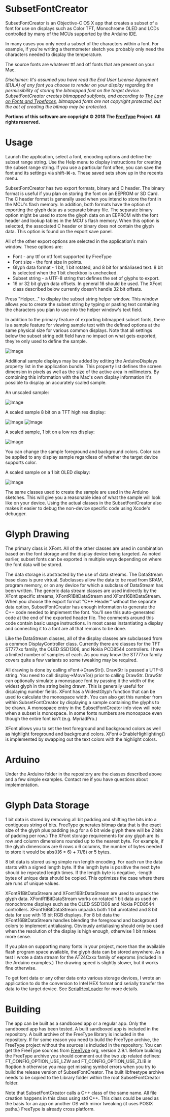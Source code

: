 # SubsetFontCreator

SubsetFontCreator is an Objective-C OS X app that creates a subset of a font for use on displays such as Color TFT, Monochrome OLED and LCDs controlled by many of the MCUs supported by the Arduino IDE.

In many cases you only need a subset of the characters within a font.  For example, if you're writing a thermometer sketch you probably only need the characters needed to display the temperature.

The source fonts are whatever ttf and otf fonts that are present on your Mac.

<i>Disclaimer: It's assumed you have read the End User License Agreement (EULA) of any font you choose to render on your display regarding the permissibility of storing the bitmapped font on the target device. SubsetFontCreator creates bitmapped subfonts, and according to [The Law on Fonts and Typefaces](https://www.crowdspring.com/blog/font-law-licensing/), bitmapped fonts are not copyright protected, but the act of creating the bitmap may be protected.</i>

<b>Portions of this software are copyright © 2018 The [FreeType](https://www.freetype.org) Project.  All rights reserved.</b>


# Usage
Launch the application, select a font, encoding options and define the subset range string.  Use the Help menu to display instructions for creating the subset range string.  If you use a particular font often, you can save the font and its settings via shift-⌘-s.  These saved sets show up in the recents menu.

SubsetFontCreator has two export formats, binary and C header.  The binary format is useful if you plan on storing the font on an EEPROM or SD Card.  The C header format is generally used when you intend to store the font in the MCU's flash memory.  In addition, both formats have the option of exporting the glyph data as a separate binary file.  The separate binary option might be used to store the glyph data on an EEPROM with the font header and lookup tables in the MCU's flash memory.  When this option is selected, the associated C header or binary does not contain the glyph data.  This option is found on the export save panel.

All of the other export options are selected in the application's main window.  These options are:
* Font - any ttf or otf font supported by FreeType
* Font size - the font size in points.
* Glyph data format - 1 bit, 1 bit rotated, and 8 bit for antialiased text.  8 bit is selected when the 1 bit checkbox is unchecked.
* Subset string - a UTF-8 string that defines the set of glyphs to export.   
* 16 or 32 bit glyph data offsets.  In general 16 should be used.  The XFont class described below currently doesn't handle 32 bit offsets.

Press "Helper…" to display the subset string helper window.  This window allows you to create the subset string by typing or pasting text containing the characters you plan to use into the helper window's text field.

In addition to the primary feature of exporting bitmapped subset fonts, there is a sample feature for viewing sample text with the defined options at the same physical size for various common displays.  Note that all settings below the subset string edit field have no impact on what gets exported, they're only used to define the sample.

![Image](MainWAtLaunch.jpg)

Additional sample displays may be added by editing the ArduinoDisplays property list in the application bundle.  This property list defines the screen dimension in pixels as well as the size of the active area in millimeters.  By combining this information with the Mac's own display information it's possible to display an accurately scaled sample.

An unscaled sample:

![Image](MainWUnscaledSample.jpg)

A scaled sample 8 bit on a TFT high res display:

![Image](MainWScaledSample.jpg)
![Image](Fly_RGB_Sample.jpg)

A scaled sample, 1 bit on a low res display:

![Image](MainWScaledSample2.jpg)

You can change the sample foreground and background colors.  Color can be applied to any display sample regardless of whether the target device supports color.

A scaled sample on a 1 bit OLED display:

![Image](OLED_Time_Sample.jpg)

The same classes used to create the sample are used in the Arduino sketches.  This will give you a reasonable idea of what the sample will look like on your device.  Using the actual classes in the SubsetFontCreator also makes it easier to debug the non-device specific code using Xcode's debugger.

# Glyph Drawing
The primary class is XFont.  All of the other classes are used in combination based on the font storage and the display device being targeted.  As noted earlier, subset fonts can be exported in multiple ways depending on where the font data will be stored.

The data storage is abstracted by the use of data streams.  The DataStream base class is pure virtual.  Subclasses allow the data to be read from SRAM, program memory, or on any device for which a subclass of DataStream has been written.  The generic data stream classes are used indirectly by the XFont specific streams, XFontR1BitDataStream and XFont16BitDataStream.  When you choose the export format "C++ Header" without the separate data option, SubsetFontCreator has enough information to generate the C++ code needed to implement the font.  You'll see this auto-generated code at the end of the exported header file.  The comments around this code contain basic usage instructions.  In most cases instantiating a display and connecting it to a font are all that remains to be done.

Like the DataStream classes, all of the display classes are subclassed from a common DisplayController class.  Currently there are classes for the TFT ST777xx family, the OLED SSD1306, and Nokia PCD8544 controllers.  I have a limited number of samples of each.  As you may know the ST777xx family covers quite a few variants so some tweaking may be required.

All drawing is done by calling xFont->DrawStr().  DrawStr is passed a UTF-8 string.  You need to call display->MoveTo() prior to calling DrawStr.  DrawStr can optionally simulate a monospace font by passing it the width of the widest glyph in the string being drawn.  This is generally useful for displaying number fields.  XFont has a WidestGlyph function that can be used to calculate the monospace width.  You can also get this number from within SubsetFontCreator by displaying a sample containing the glyphs to be drawn.  A monospace entry in the SubsetFontCreator info view will note when a subset is monospace.  In some fonts numbers are monospace even though the entire font isn't (e.g. MyriadPro.)

XFont allows you to set the text foreground and background colors as well as highlight foreground and background colors.  XFont->EnableHighlighting() is implemented by swapping out the text colors with the highlight colors.

# Arduino
Under the Arduino folder in the repository are the classes described above and a few simple examples.  Contact me if you have questions about implementation.

# Glyph Data Storage
1 bit data is stored by removing all bit padding and shifting the bits into a contiguous string of bits.  FreeType generates bitmap data that is the exact size of the glyph plus padding (e.g for a 6 bit wide glyph there will be 2 bits of padding per row.)  The XFont storage requirements for any glyph are its row and column dimensions rounded up to the nearest byte.  For example, if the glyph dimensions are 6 rows x 6 columns, the number of bytes needed to store it would be abs(((6 * 6) + 7)/8) or 5 bytes.

8 bit data is stored using simple run length encoding.  For each run the data starts with a signed length byte.  If the length byte is positive the next byte should be repeated length times.  If the length byte is negative, -length bytes of unique data should be copied.  This optimizes the case where there are runs of unique values.

XFontR1BitDataStream and XFont16BitDataStream are used to unpack the glyph data.  XFontR1BitDataStream works on rotated 1 bit data as used on monochrome displays such as the OLED SSD1306 and Nokia PCD8544 controllers.  XFont16BitDataStream unpacks both 1 bit unrotated and 8 bit data for use with 16 bit RGB displays.  For 8 bit data the XFont16BitDataStream handles blending the foreground and background colors to implement antialiasing.  Obviously antialiasing should only be used when the resolution of the display is high enough, otherwise 1 bit makes more sense.

If you plan on supporting many fonts in your project, more than the available flash program space available, the glyph data can be stored anywhere.  As a test I wrote a data stream for the AT24Cxxx family of eeproms (included in the Arduino examples.)  The drawing speed is slightly slower, but it works fine otherwise.

To get font data or any other data onto various storage devices, I wrote an application to do the conversion to Intel HEX format and serially transfer the data to the target device.  See [SerialHexLoader](https://github.com/JonMackey/SerialHexLoader) for more details.

# Building
The app can be built as a sandboxed app or a regular app.  Only the sandboxed app has been tested.  A built sandboxed app is included in the repository.  A built archive of the FreeType library is included in the repository.  If for some reason you need to build the FreeType archive, the FreeType project without the sources is included in the repository.    You can get the FreeType sources from [FreeType](https://download.savannah.gnu.org/releases/freetype/) org, version 2.9.1.  Before building the FreeType archive you should comment out the two zip related defines: FT_CONFIG_OPTION_USE_LZW and FT_CONFIG_OPTION_USE_ZLIB in ftoption.h otherwise you may get missing symbol errors when you try to build the release version of SubsetFontCreator.  The built libfreetype archive needs to be copied to the Library folder within the root SubsetFontCreator folder.

Note that SubsetFontCreator calls a C++ class of the same name.  All file creation happens in this class using std C++.  This class could be used as the basis for an app on another OS with minor tweaking (it uses POSIX paths.)  FreeType is already cross platform.

